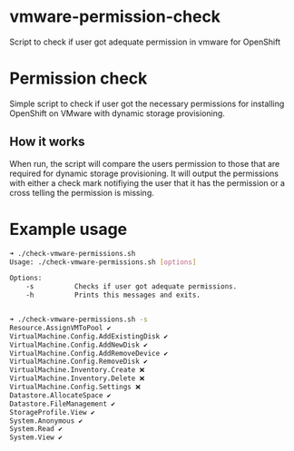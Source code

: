 # vmware-permission-check
Script to check if user got adequate permission in vmware for OpenShift

Permission check
=========
Simple script to check if user got the necessary permissions for installing OpenShift on VMware with dynamic storage provisioning.

How it works
----------------
When run, the script will compare the users permission to those that are required for dynamic storage provisioning. It will output the permissions with either a check mark notifiying the user that it has the permission or a cross telling the permission is missing.

# Example usage

```bash
➜ ./check-vmware-permissions.sh 
Usage: ./check-vmware-permissions.sh [options]

Options:
    -s          Checks if user got adequate permissions.
    -h          Prints this messages and exits.


➜ ./check-vmware-permissions.sh -s
Resource.AssignVMToPool ✔
VirtualMachine.Config.AddExistingDisk ✔
VirtualMachine.Config.AddNewDisk ✔
VirtualMachine.Config.AddRemoveDevice ✔
VirtualMachine.Config.RemoveDisk ✔
VirtualMachine.Inventory.Create ❌
VirtualMachine.Inventory.Delete ❌
VirtualMachine.Config.Settings ❌
Datastore.AllocateSpace ✔
Datastore.FileManagement ✔
StorageProfile.View ✔
System.Anonymous ✔
System.Read ✔
System.View ✔
```
